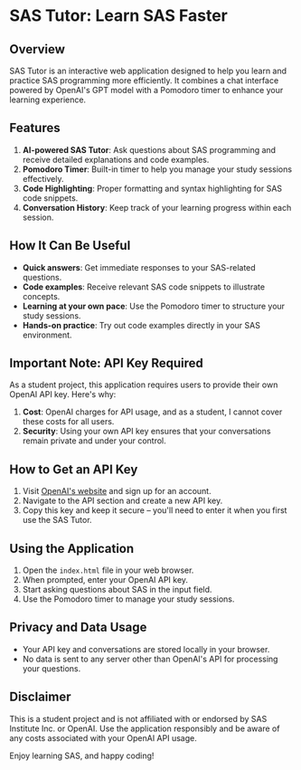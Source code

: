 # SAS Tutor: Learn SAS Faster

## Overview

SAS Tutor is an interactive web application designed to help you learn and practice SAS programming more efficiently. It combines a chat interface powered by OpenAI's GPT model with a Pomodoro timer to enhance your learning experience.

## Features

1. **AI-powered SAS Tutor**: Ask questions about SAS programming and receive detailed explanations and code examples.
2. **Pomodoro Timer**: Built-in timer to help you manage your study sessions effectively.
3. **Code Highlighting**: Proper formatting and syntax highlighting for SAS code snippets.
4. **Conversation History**: Keep track of your learning progress within each session.

## How It Can Be Useful

- **Quick answers**: Get immediate responses to your SAS-related questions.
- **Code examples**: Receive relevant SAS code snippets to illustrate concepts.
- **Learning at your own pace**: Use the Pomodoro timer to structure your study sessions.
- **Hands-on practice**: Try out code examples directly in your SAS environment.

## Important Note: API Key Required

As a student project, this application requires users to provide their own OpenAI API key. Here's why:

1. **Cost**: OpenAI charges for API usage, and as a student, I cannot cover these costs for all users.
2. **Security**: Using your own API key ensures that your conversations remain private and under your control.

## How to Get an API Key

1. Visit [OpenAI's website](https://openai.com) and sign up for an account.
2. Navigate to the API section and create a new API key.
3. Copy this key and keep it secure – you'll need to enter it when you first use the SAS Tutor.

## Using the Application

1. Open the `index.html` file in your web browser.
2. When prompted, enter your OpenAI API key.
3. Start asking questions about SAS in the input field.
4. Use the Pomodoro timer to manage your study sessions.

## Privacy and Data Usage

- Your API key and conversations are stored locally in your browser.
- No data is sent to any server other than OpenAI's API for processing your questions.

## Disclaimer

This is a student project and is not affiliated with or endorsed by SAS Institute Inc. or OpenAI. Use the application responsibly and be aware of any costs associated with your OpenAI API usage.

Enjoy learning SAS, and happy coding!